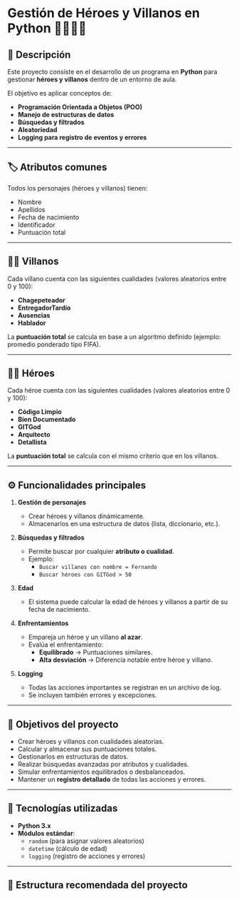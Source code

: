 # Gestión de Héroes y Villanos en Python 🦸‍♂️🦹‍♀️

## 📌 Descripción
Este proyecto consiste en el desarrollo de un programa en **Python** para gestionar **héroes y villanos** dentro de un entorno de aula.  

El objetivo es aplicar conceptos de:
- **Programación Orientada a Objetos (POO)**
- **Manejo de estructuras de datos**
- **Búsquedas y filtrados**
- **Aleatoriedad**
- **Logging para registro de eventos y errores**

---

## 🏷️ Atributos comunes
Todos los personajes (héroes y villanos) tienen:
- Nombre  
- Apellidos  
- Fecha de nacimiento  
- Identificador  
- Puntuación total  

---

## 🦹‍♂️ Villanos
Cada villano cuenta con las siguientes cualidades (valores aleatorios entre 0 y 100):
- **Chagepeteador**  
- **EntregadorTardío**  
- **Ausencias**  
- **Hablador**  

La **puntuación total** se calcula en base a un algoritmo definido (ejemplo: promedio ponderado tipo FIFA).

---

## 🦸‍♂️ Héroes
Cada héroe cuenta con las siguientes cualidades (valores aleatorios entre 0 y 100):
- **Código Limpio**  
- **Bien Documentado**  
- **GITGod**  
- **Arquitecto**  
- **Detallista**  

La **puntuación total** se calcula con el mismo criterio que en los villanos.

---

## ⚙️ Funcionalidades principales

1. **Gestión de personajes**  
   - Crear héroes y villanos dinámicamente.  
   - Almacenarlos en una estructura de datos (lista, diccionario, etc.).  

2. **Búsquedas y filtrados**  
   - Permite buscar por cualquier **atributo o cualidad**.  
   - Ejemplo:  
     - `Buscar villanos con nombre = Fernando`  
     - `Buscar héroes con GITGod > 50`  

3. **Edad**  
   - El sistema puede calcular la edad de héroes y villanos a partir de su fecha de nacimiento.  

4. **Enfrentamientos**  
   - Empareja un héroe y un villano **al azar**.  
   - Evalúa el enfrentamiento:  
     - **Equilibrado** → Puntuaciones similares.  
     - **Alta desviación** → Diferencia notable entre héroe y villano.  

5. **Logging**  
   - Todas las acciones importantes se registran en un archivo de log.  
   - Se incluyen también errores y excepciones.  

---

## 🎯 Objetivos del proyecto
- Crear héroes y villanos con cualidades aleatorias.  
- Calcular y almacenar sus puntuaciones totales.  
- Gestionarlos en estructuras de datos.  
- Realizar búsquedas avanzadas por atributos y cualidades.  
- Simular enfrentamientos equilibrados o desbalanceados.  
- Mantener un **registro detallado** de todas las acciones y errores.  

---

## 🚀 Tecnologías utilizadas
- **Python 3.x**
- **Módulos estándar**:  
  - `random` (para asignar valores aleatorios)  
  - `datetime` (cálculo de edad)  
  - `logging` (registro de acciones y errores)  

---

## 📂 Estructura recomendada del proyecto
